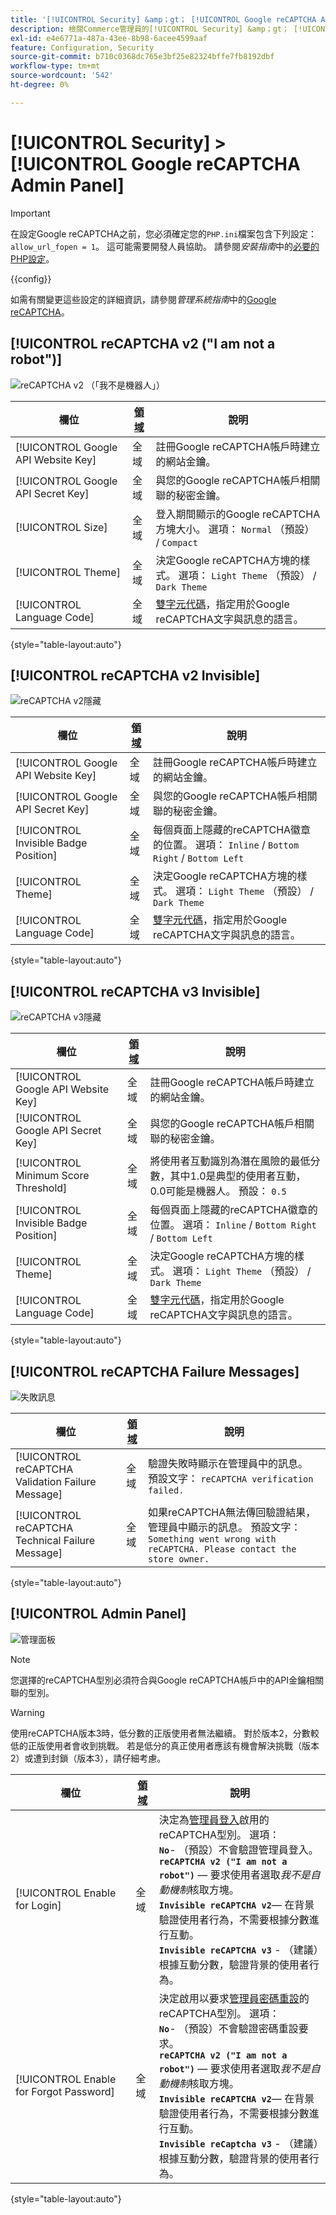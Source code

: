 ```yaml
---
title: '[!UICONTROL Security] &amp；gt； [!UICONTROL Google reCAPTCHA Admin Panel]'
description: 檢閱Commerce管理員的[!UICONTROL Security] &amp；gt； [!UICONTROL Google reCAPTCHA Admin Panel]頁面上的組態設定。
exl-id: e4e6771a-487a-43ee-8b98-6acee4599aaf
feature: Configuration, Security
source-git-commit: b710c0368dc765e3bf25e82324bffe7fb8192dbf
workflow-type: tm+mt
source-wordcount: '542'
ht-degree: 0%

---
```


# [!UICONTROL Security] > [!UICONTROL Google reCAPTCHA Admin Panel]

>[!IMPORTANT]
>
>在設定Google reCAPTCHA之前，您必須確定您的`PHP.ini`檔案包含下列設定： `allow_url_fopen = 1`。 這可能需要開發人員協助。 請參閱&#x200B;_安裝指南_&#x200B;中的[必要的PHP設定](https://experienceleague.adobe.com/docs/commerce-operations/installation-guide/prerequisites/php-settings.html?lang=zh-Hant)。

{{config}}

如需有關變更這些設定的詳細資訊，請參閱&#x200B;_管理系統指南_&#x200B;中的[Google reCAPTCHA](../../systems/security-google-recaptcha.md)。

## [!UICONTROL reCAPTCHA v2 ("I am not a robot")]

![reCAPTCHA v2 （「我不是機器人」）](./assets/recaptcha-admin-v2-not-robot.png)<!-- zoom -->

| 欄位 | [領域](../../getting-started/websites-stores-views.md#scope-settings) | 說明 |
|--|--|--|
| [!UICONTROL Google API Website Key] | 全域 | 註冊Google reCAPTCHA帳戶時建立的網站金鑰。 |
| [!UICONTROL Google API Secret Key] | 全域 | 與您的Google reCAPTCHA帳戶相關聯的秘密金鑰。 |
| [!UICONTROL Size] | 全域 | 登入期間顯示的Google reCAPTCHA方塊大小。 選項： `Normal` （預設） / `Compact` |
| [!UICONTROL Theme] | 全域 | 決定Google reCAPTCHA方塊的樣式。 選項： `Light Theme` （預設） / `Dark Theme` |
| [!UICONTROL Language Code] | 全域 | [雙字元代碼](https://developers.google.com/recaptcha/docs/language)，指定用於Google reCAPTCHA文字與訊息的語言。 |

{style="table-layout:auto"}

## [!UICONTROL reCAPTCHA v2 Invisible]

![reCAPTCHA v2隱藏](./assets/recaptcha-admin-v2-invisible.png)<!-- zoom -->

| 欄位 | [領域](../../getting-started/websites-stores-views.md#scope-settings) | 說明 |
|--|--|--|
| [!UICONTROL Google API Website Key] | 全域 | 註冊Google reCAPTCHA帳戶時建立的網站金鑰。 |
| [!UICONTROL Google API Secret Key] | 全域 | 與您的Google reCAPTCHA帳戶相關聯的秘密金鑰。 |
| [!UICONTROL Invisible Badge Position] | 全域 | 每個頁面上隱藏的reCAPTCHA徽章的位置。 選項： `Inline` / `Bottom Right` / `Bottom Left` |
| [!UICONTROL Theme] | 全域 | 決定Google reCAPTCHA方塊的樣式。 選項： `Light Theme` （預設） / `Dark Theme` |
| [!UICONTROL Language Code] | 全域 | [雙字元代碼](https://developers.google.com/recaptcha/docs/language)，指定用於Google reCAPTCHA文字與訊息的語言。 |

{style="table-layout:auto"}

## [!UICONTROL reCAPTCHA v3 Invisible]

![reCAPTCHA v3隱藏](./assets/recaptcha-admin-v3-invisible.png)<!-- zoom -->

| 欄位 | [領域](../../getting-started/websites-stores-views.md#scope-settings) | 說明 |
|--|--|--|
| [!UICONTROL Google API Website Key] | 全域 | 註冊Google reCAPTCHA帳戶時建立的網站金鑰。 |
| [!UICONTROL Google API Secret Key] | 全域 | 與您的Google reCAPTCHA帳戶相關聯的秘密金鑰。 |
| [!UICONTROL Minimum Score Threshold] | 全域 | 將使用者互動識別為潛在風險的最低分數，其中1.0是典型的使用者互動，0.0可能是機器人。 預設： `0.5` |
| [!UICONTROL Invisible Badge Position] | 全域 | 每個頁面上隱藏的reCAPTCHA徽章的位置。 選項： `Inline` / `Bottom Right` / `Bottom Left` |
| [!UICONTROL Theme] | 全域 | 決定Google reCAPTCHA方塊的樣式。 選項： `Light Theme` （預設） / `Dark Theme` |
| [!UICONTROL Language Code] | 全域 | [雙字元代碼](https://developers.google.com/recaptcha/docs/language)，指定用於Google reCAPTCHA文字與訊息的語言。 |

{style="table-layout:auto"}

## [!UICONTROL reCAPTCHA Failure Messages]

![失敗訊息](./assets/recaptcha-admin-failure-messages.png)<!-- zoom -->

| 欄位 | [領域](../../getting-started/websites-stores-views.md#scope-settings) | 說明 |
|--|--|--|
| [!UICONTROL reCAPTCHA Validation Failure Message] | 全域 | 驗證失敗時顯示在管理員中的訊息。 預設文字： `reCAPTCHA verification failed.` |
| [!UICONTROL reCAPTCHA Technical Failure Message] | 全域 | 如果reCAPTCHA無法傳回驗證結果，管理員中顯示的訊息。 預設文字： `Something went wrong with reCAPTCHA. Please contact the store owner.` |

{style="table-layout:auto"}

## [!UICONTROL Admin Panel]

![管理面板](./assets/recaptcha-admin-panel.png)<!-- zoom -->

>[!NOTE]
>
>您選擇的reCAPTCHA型別必須符合與Google reCAPTCHA帳戶中的API金鑰相關聯的型別。

>[!WARNING]
>
>使用reCAPTCHA版本3時，低分數的正版使用者無法繼續。 對於版本2，分數較低的正版使用者會收到挑戰。 若是低分的真正使用者應該有機會解決挑戰（版本2）或遭到封鎖（版本3），請仔細考慮。

| 欄位 | [領域](../../getting-started/websites-stores-views.md#scope-settings) | 說明 |
|--|--|--|
| [!UICONTROL Enable for Login] | 全域 | 決定為[管理員登入](https://experienceleague.adobe.com/docs/commerce-admin/start/admin/admin-signin.html?lang=zh-Hant)啟用的reCAPTCHA型別。 選項：<br/>**`No`**- （預設）不會驗證管理員登入。<br />**`reCAPTCHA v2 ("I am not a robot")`** — 要求使用者選取&#x200B;_我不是自動機制_&#x200B;核取方塊。<br />**`Invisible reCAPTCHA v2`**— 在背景驗證使用者行為，不需要根據分數進行互動。<br/>**`Invisible reCAPTCHA v3`** - （建議）根據互動分數，驗證背景的使用者行為。 |
| [!UICONTROL Enable for Forgot Password] | 全域 | 決定啟用以要求[管理員密碼重設](https://experienceleague.adobe.com/docs/commerce-admin/start/admin/admin-signin.html?lang=zh-Hant#reset-your-password)的reCAPTCHA型別。 選項： <br/>**`No`**- （預設）不會驗證密碼重設要求。<br />**`reCAPTCHA v2 ("I am not a robot")`** — 要求使用者選取&#x200B;_我不是自動機制_&#x200B;核取方塊。<br />**`Invisible reCAPTCHA v2`**— 在背景驗證使用者行為，不需要根據分數進行互動。<br/>**`Invisible reCaptcha v3`** - （建議）根據互動分數，驗證背景的使用者行為。 |

{style="table-layout:auto"}
